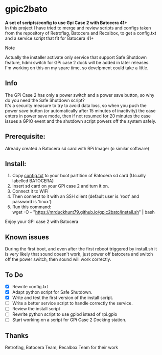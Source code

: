 # gpic2bato
**A set of scripts/config to use Gpi Case 2 with Batocera 41+**  
In this project I have tried to merge and review scripts and configs taken from the repository of Retroflag, Batocera and Recalbox, to get a config.txt and a service script that fit for Batocera 41+

>[!NOTE]
>Actually the installer activate only service that support Safe Shutdown feature, hdmi switch for GPi case 2 dock will be added in later releases.  
>I'm working on this on my spare time, so develpment could take a little.



## Info
The GPi Case 2 has only a power switch and a power save button, so why do you need the Safe Shutdown script?  
It's a security measure to try to avoid data loss, so when you push the power save button (or automatically after 15 minutes of inactivity) the case enters in power save mode, then if not resumed for 20 minutes the case issues a GPIO event and the shutdown script powers off the system safely.

## Prerequisite:
Already created a Batocera sd card with RPi Imager (o similar software)

## Install:

1)  Copy [config.txt](https://github.com/MrDuckHunt79/gpic2bato/blob/main/config.txt) to your boot partition of Batocera sd card (Usually labelled BATOCERA)
2) Insert sd card on your GPi case 2 and turn it on.
3) Connect it to WiFi
4) Then connect to it with an SSH client (default user is 'root' and password is 'linux')
5) Run this command:  
    wget -O - "https://mrduckhunt79.github.io/gpic2bato/install.sh" | bash

Enjoy your GPi case 2 with Batocera

## Known issues
During the first boot, and even after the first reboot triggered by install.sh it is very likely that sound doesn't work, just power off batocera and switch off the power switch, then sound will work correctly.

## To Do
- [X] Rewrite config.txt
- [X] Adapt python script for Safe Shutdown.
- [X] Write and test the first version of the install script.
- [ ] Write a better service script to handle correctly the service.
- [ ] Review the install script
- [ ] Rewrite python script to use gpiod istead of rpi.gpio
- [ ] Start working on a script for GPi Case 2 Docking station.

## Thanks
Retroflag, Batocera Team, Recalbox Team for their work

